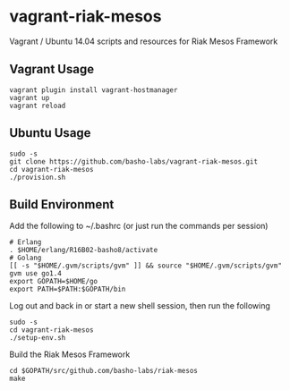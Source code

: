 # vagrant-riak-mesos
Vagrant / Ubuntu 14.04 scripts and resources for Riak Mesos Framework

## Vagrant Usage

```
vagrant plugin install vagrant-hostmanager
vagrant up
vagrant reload
```

## Ubuntu Usage

```
sudo -s
git clone https://github.com/basho-labs/vagrant-riak-mesos.git
cd vagrant-riak-mesos
./provision.sh
```

## Build Environment

Add the following to ~/.bashrc (or just run the commands per session)

```
# Erlang
. $HOME/erlang/R16B02-basho8/activate
# Golang
[[ -s "$HOME/.gvm/scripts/gvm" ]] && source "$HOME/.gvm/scripts/gvm"
gvm use go1.4
export GOPATH=$HOME/go
export PATH=$PATH:$GOPATH/bin
```

Log out and back in or start a new shell session, then run the following

```
sudo -s
cd vagrant-riak-mesos
./setup-env.sh
```

Build the Riak Mesos Framework

```
cd $GOPATH/src/github.com/basho-labs/riak-mesos
make
```
